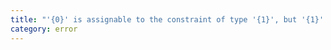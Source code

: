 ```yaml
---
title: "'{0}' is assignable to the constraint of type '{1}', but '{1}' could be instantiated with a different subtype of constraint '{2}'."
category: error
---
```

